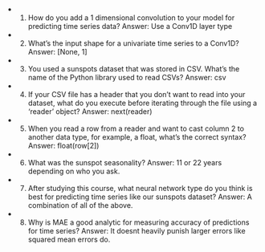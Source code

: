 - 1. How do you add a 1 dimensional convolution to your model for predicting time series data?
Answer: Use a Conv1D layer type

- 2. What’s the input shape for a univariate time series to a Conv1D? 
Answer: [None, 1]

- 3. You used a sunspots dataset that was stored in CSV. What’s the name of the Python library used to read CSVs?
Answer: csv

- 4. If your CSV file has a header that you don’t want to read into your dataset, what do you execute before iterating through the file using a ‘reader’ object?
Answer: next(reader)

- 5. When you read a row from a reader and want to cast column 2 to another data type, for example, a float, what’s the correct syntax?
Answer: float(row[2])

- 6. What was the sunspot seasonality?
Answer: 11 or 22 years depending on who you ask.

- 7. After studying this course, what neural network type do you think is best for predicting time series like our sunspots dataset?
Answer: A combination of all of the above.

- 8. Why is MAE a good analytic for measuring accuracy of predictions for time series?
Answer: It doesnt heavily punish larger errors like squared mean errors do.
